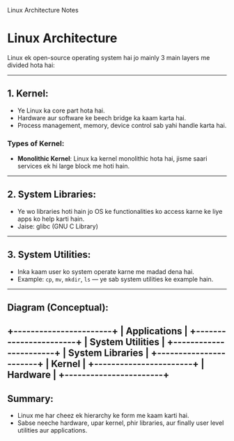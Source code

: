 Linux Architecture Notes 
# Linux Architecture

Linux ek open-source operating system hai jo mainly 3 main layers me divided hota hai:

---

## 1. **Kernel**:
- Ye Linux ka core part hota hai.
- Hardware aur software ke beech bridge ka kaam karta hai.
- Process management, memory, device control sab yahi handle karta hai.

### Types of Kernel:
- **Monolithic Kernel**: Linux ka kernel monolithic hota hai, jisme saari services ek hi large block me hoti hain.

---

## 2. **System Libraries**:
- Ye wo libraries hoti hain jo OS ke functionalities ko access karne ke liye apps ko help karti hain.
- Jaise: glibc (GNU C Library)

---

## 3. **System Utilities**:
- Inka kaam user ko system operate karne me madad dena hai.
- Example: `cp`, `mv`, `mkdir`, `ls` — ye sab system utilities ke example hain.

---

## Diagram (Conceptual):
+-----------------------+ |  Applications         | +-----------------------+ |  System Utilities     | +-----------------------+ |  System Libraries     | +-----------------------+ |      Kernel           | +-----------------------+ |      Hardware         | +-----------------------+
---

## Summary:
- Linux me har cheez ek hierarchy ke form me kaam karti hai.
- Sabse neeche hardware, upar kernel, phir libraries, aur finally user level utilities aur applications.
